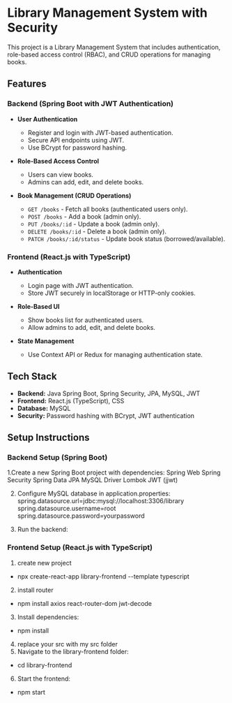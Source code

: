 # Library Management System with Security

This project is a Library Management System that includes authentication, role-based access control (RBAC), and CRUD operations for managing books.

## Features

### Backend (Spring Boot with JWT Authentication)
- **User Authentication**
  - Register and login with JWT-based authentication.
  - Secure API endpoints using JWT.
  - Use BCrypt for password hashing.

- **Role-Based Access Control**
  - Users can view books.
  - Admins can add, edit, and delete books.

- **Book Management (CRUD Operations)**
  - `GET /books` - Fetch all books (authenticated users only).
  - `POST /books` - Add a book (admin only).
  - `PUT /books/:id` - Update a book (admin only).
  - `DELETE /books/:id` - Delete a book (admin only).
  - `PATCH /books/:id/status` - Update book status (borrowed/available).

### Frontend (React.js with TypeScript)
- **Authentication**
  - Login page with JWT authentication.
  - Store JWT securely in localStorage or HTTP-only cookies.

- **Role-Based UI**
  - Show books list for authenticated users.
  - Allow admins to add, edit, and delete books.

- **State Management**
  - Use Context API or Redux for managing authentication state.

## Tech Stack

- **Backend:** Java Spring Boot, Spring Security, JPA, MySQL, JWT
- **Frontend:** React.js (TypeScript), CSS
- **Database:** MySQL
- **Security:** Password hashing with BCrypt, JWT authentication

## Setup Instructions

### Backend Setup (Spring Boot)
1.Create a new Spring Boot project with dependencies:
Spring Web
Spring Security
Spring Data JPA
MySQL Driver
Lombok
JWT (jjwt)

2. Configure MySQL database in application.properties:
spring.datasource.url=jdbc:mysql://localhost:3306/library
spring.datasource.username=root
spring.datasource.password=yourpassword

3. Run the backend:




### Frontend Setup (React.js with TypeScript)
1. create new project
- npx create-react-app library-frontend --template typescript
2. install router
- npm install axios react-router-dom jwt-decode
3. Install dependencies:
- npm install
4. replace your src with my src folder
5. Navigate to the library-frontend folder:
-  cd library-frontend
6. Start the frontend:
- npm start

